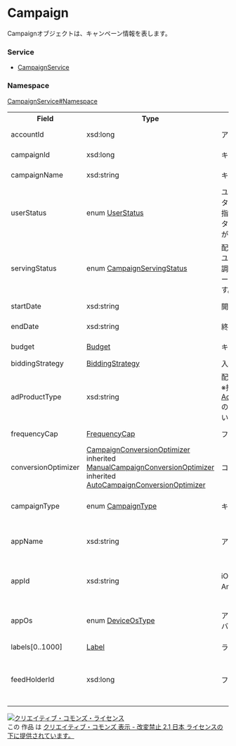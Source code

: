 # Campaign
Campaignオブジェクトは、キャンペーン情報を表します。
### Service
+ [CampaignService](../../services/CampaignService.md)

### Namespace
[CampaignService#Namespace](../../services/CampaignService.md#namespace)

<table>
 <tr>
  <th>Field</th>
  <th>Type</th>
  <th>Description</th>
  <th>response</th>
  <th>add</th>
  <th>set</th>
  <th>remove</th>
 </tr>
 <tr>
  <td>accountId</td>
  <td>xsd:long</td>
  <td>アカウントID</td>
  <td>yes</td>
  <td>Requirement</td>
  <td>Requirement<br>NotUpdatable</td>
  <td>Requirement<br>NotUpdatable</td>
 </tr>
 <tr>
  <td>campaignId</td>
  <td>xsd:long</td>
  <td>キャンペーンID</td>
  <td>yes</td>
  <td>Ignore</td>
  <td>Requirement<br>NotUpdatable</td>
  <td>Requirement<br>NotUpdatable</td>
 </tr>
 <tr>
  <td>campaignName</td>
  <td>xsd:string</td>
  <td>キャンペーン名</td>
  <td>yes</td>
  <td>Requirement</td>
  <td>Optional<br>Updatable</td>
  <td>Ignore</td>
 </tr>
 <tr>
  <td>userStatus</td>
  <td>enum <a href="./UserStatus.md">UserStatus</a></td>
  <td>ユーザー設定の配信ステータス<br>
  指定しない場合は、フィルタ条件にすべての掲載状況が含まれます。</td>
  <td>yes</td>
  <td>Requirement</td>
  <td>Optional<br>Updatable</td>
  <td>Ignore</td>
 </tr>
 <tr>
  <td>servingStatus</td>
  <td>enum <a href="./CampaignServingStatus.md">CampaignServingStatus</a></td>
  <td>配信ステータス<br>
  ユーザーによる広告配信の調整に関わらず、キャンペーンとしての状態を表します。</td>
  <td>yes</td>
  <td>Ignore</td>
  <td>Ignore</td>
  <td>Ignore</td>
 </tr>
 <tr>
  <td>startDate</td>
  <td>xsd:string</td>
  <td>開始日</td>
  <td>yes</td>
  <td>Optional</td>
  <td>Optional<br>Updatable</td>
  <td>Ignore</td>
 </tr>
 <tr>
  <td>endDate</td>
  <td>xsd:string</td>
  <td>終了日</td>
  <td>yes</td>
  <td>Optional</td>
  <td>Optional<br>Updatable</td>
  <td>Ignore</td>
 </tr>
 <tr>
  <td>budget</td>
  <td><a href="./Budget.md">Budget</a></td>
  <td>キャンペーン予算</td>
  <td>yes</td>
  <td>Requirement</td>
  <td>Optional<br>Updatable</td>
  <td>Ignore</td>
 </tr>
 <tr>
  <td>biddingStrategy</td>
  <td><a href="./BiddingStrategy.md">BiddingStrategy</a></td>
  <td>入札最適化方法</td>
  <td>yes</td>
  <td>Ignore</td>
  <td>Ignore</td>
  <td>Ignore</td>
 </tr>
 <tr>
  <td>adProductType</td>
  <td>xsd:string</td>
  <td>配信方法<br>※指定可能な値は、<a href="../../services/AccountAdProductService.md">AccountAdProductService</a>のget操作でご確認ください。</td>
  <td>yes</td>
  <td>Requirement</td>
  <td>NotUpdatable</td>
  <td>Ignore</td>
 </tr>
 <tr>
  <td>frequencyCap</td>
  <td><a href="./FrequencyCap.md">FrequencyCap</a></td>
  <td>フリークエンシー制御</td>
  <td>yes</td>
  <td>Optional</td>
  <td>Optional<br>Updatable</td>
  <td>Ignore</td>
 </tr>
 <tr>
  <td>conversionOptimizer</td>
  <td><a href="./CampaignConversionOptimizer.md">CampaignConversionOptimizer</a><br>
inherited　<a href="./ManualCampaignConversionOptimizer.md">ManualCampaignConversionOptimizer</a><br>
inherited　<a href="./AutoCampaignConversionOptimizer.md">AutoCampaignConversionOptimizer</a></td>
  <td>コンバージョン最適化設定</td>
  <td>yes</td>
  <td>Ignore</td>
  <td>Optional<br>Updatable</td>
  <td>Ignore</td>
 </tr>
 <tr>
  <td>campaignType</td>
  <td>enum <a href="./CampaignType.md">CampaignType </a></td>
  <td>キャンペーンタイプ</td>
  <td>yes</td>
  <td>Optional<br>※未指定時：STANDARD</td>
  <td>Ignore</td>
  <td>Ignore</td>
 </tr>
 <tr>
  <td>appName</td>
  <td>xsd:string</td>
  <td>アプリの名称</td>
  <td>yes</td>
  <td>Optional<br>※campaignTypeがAPPの場合：Requirement</td>
  <td>Ignore</td>
  <td>Ignore</td>
 </tr>
 <tr>
  <td>appId</td>
  <td>xsd:string</td>
  <td>iOS:アプリID<br>Android:パッケージ名</td>
  <td>yes</td>
  <td>Optional<br>※campaignTypeがAPPの場合：Requirement</td>
  <td>Ignore</td>
  <td>Ignore</td>
 </tr>
 <tr>
  <td>appOs</td>
  <td>enum <a href="./DeviceOsType.md">DeviceOsType</a></td>
  <td>アプリインストール広告デバイス種別</td>
  <td>yes</td>
  <td>Optional<br>※campaignTypeがAPPの場合：Requirement</td>
  <td>Ignore</td>
  <td>Ignore</td>
 </tr>
  <tr>
  <td>labels[0..1000]</td>
  <td><a href="./Label.md">Label</a></td>
  <td>ラベル</td>
  <td>yes</td>
  <td>Ignore</td>
  <td>Ignore</td>
  <td>Ignore</td>
 </tr>
   <tr>
  <td>feedHolderId</td>
  <td>xsd:long</td>
  <td>フィードホルダーID</td>
  <td>yes</td>
  <td>Optional<br>※動的ディスプレイ広告の場合：Requirement</td>
  <td>Ignore</td>
  <td>Ignore</td>
 </tr>
 </table>

<a rel="license" href="http://creativecommons.org/licenses/by-nd/2.1/jp/"><img alt="クリエイティブ・コモンズ・ライセンス" style="border-width:0" src="https://i.creativecommons.org/l/by-nd/2.1/jp/88x31.png" /></a><br />この 作品 は <a rel="license" href="http://creativecommons.org/licenses/by-nd/2.1/jp/">クリエイティブ・コモンズ 表示 - 改変禁止 2.1 日本 ライセンスの下に提供されています。</a>
